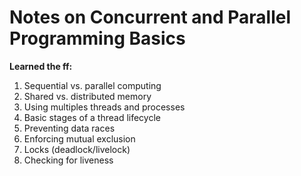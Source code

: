 # Notes on Concurrent and Parallel Programming Basics

**Learned the ff:**
1. Sequential vs. parallel computing
2. Shared vs. distributed memory
3. Using multiples threads and processes
4. Basic stages of a thread lifecycle
5. Preventing data races
6. Enforcing mutual exclusion
7. Locks (deadlock/livelock)
8. Checking for liveness